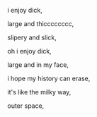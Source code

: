 i enjoy dick, 

large and thicccccccc, 

slipery and slick, 

oh i enjoy dick, 

large and in my face,   

i hope my history can erase,

it's like the milky way, 

outer space,
